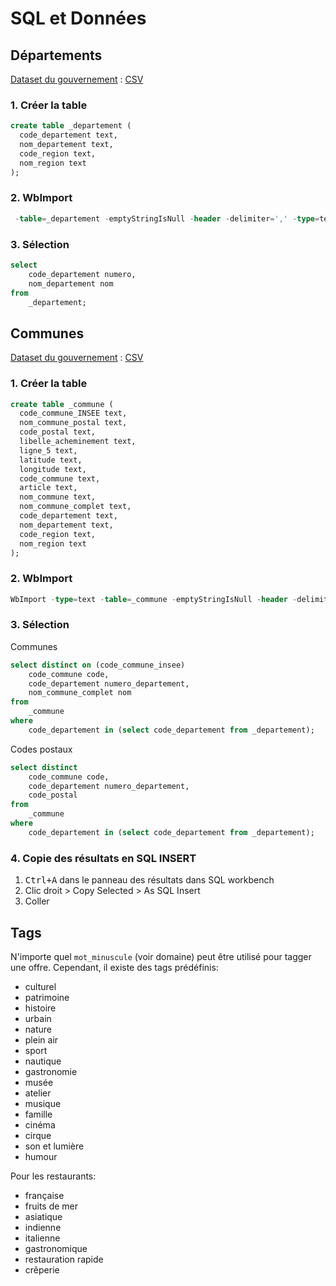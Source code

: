 # SQL et Données

## Départements

[Dataset du gouvernement](https://www.data.gouv.fr/fr/datasets/communes-de-france-base-des-codes-postaux/) : [CSV](dataset/departements-france.csv)

### 1. Créer la table

```sql
create table _departement (
  code_departement text,
  nom_departement text,
  code_region text,
  nom_region text
);
```

### 2. WbImport

```sql
 -table=_departement -emptyStringIsNull -header -delimiter=',' -type=text -file='dataset/departements-france.csv'
```

### 3. Sélection

```sql
select
    code_departement numero,
    nom_departement nom
from
    _departement;
```

## Communes

[Dataset du gouvernement](https://www.data.gouv.fr/fr/datasets/communes-de-france-base-des-codes-postaux/) : [CSV](dataset/communes-departement-region.csv)

### 1. Créer la table

```sql
create table _commune (
  code_commune_INSEE text,
  nom_commune_postal text,
  code_postal text,
  libelle_acheminement text,
  ligne_5 text,
  latitude text,
  longitude text,
  code_commune text,
  article text,
  nom_commune text,
  nom_commune_complet text,
  code_departement text,
  nom_departement text,
  code_region text,
  nom_region text
);
```

### 2. WbImport

```sql
WbImport -type=text -table=_commune -emptyStringIsNull -header -delimiter=',' -file='dataset/communes-departement-region.csv'
```

### 3. Sélection

Communes

```sql
select distinct on (code_commune_insee)
    code_commune code,
    code_departement numero_departement,
    nom_commune_complet nom
from
    _commune
where
    code_departement in (select code_departement from _departement);
```

Codes postaux

```sql
select distinct
    code_commune code,
    code_departement numero_departement,
    code_postal
from
    _commune
where
    code_departement in (select code_departement from _departement);
```

### 4. Copie des résultats en SQL INSERT

1. <kbd>Ctrl+A</kbd> dans le panneau des résultats dans SQL workbench
2. Clic droit > Copy Selected > As SQL Insert
3. Coller

## Tags

N'importe quel `mot_minuscule` (voir domaine) peut être utilisé pour tagger une offre. Cependant, il existe des tags prédéfinis:

- culturel
- patrimoine
- histoire
- urbain
- nature
- plein air
- sport
- nautique
- gastronomie
- musée
- atelier
- musique
- famille
- cinéma
- cirque
- son et lumière
- humour

Pour les restaurants:

- française
- fruits de mer
- asiatique
- indienne
- italienne
- gastronomique
- restauration rapide
- crêperie
  